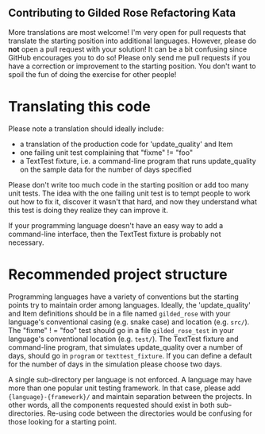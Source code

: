 Contributing to Gilded Rose Refactoring Kata
---

More translations are most welcome! I'm very open for pull requests that
translate the starting position into additional languages. However, please
do **not** open a pull request with your solution! It can be a bit confusing since
GitHub encourages you to do so! Please only send me pull requests if you have a
correction or improvement to the starting position. You don't want to spoil the
fun of doing the exercise for other people!

# Translating this code

Please note a translation should ideally include:

- a translation of the production code for 'update_quality' and Item
- one failing unit test complaining that "fixme" != "foo"
- a TextTest fixture, i.e. a command-line program that runs update_quality on the sample data for the number of days specified

Please don't write too much code in the starting position or add too many unit
tests. The idea with the one failing unit test is to tempt people to work out
how to fix it, discover it wasn't that hard, and now they understand what this
test is doing they realize they can improve it.

If your programming language doesn't have an easy way to add a command-line
interface, then the TextTest fixture is probably not necessary.

# Recommended project structure

Programming languages have a variety of conventions but the starting points try
to maintain order among languages. Ideally, the 'update_quality' and
Item definitions should be in a file named `gilded_rose` with your language's
conventional casing (e.g. snake case) and location (e.g. `src/`). The "fixme" !
= "foo" test should go in a file `gilded_rose_test` in your language's
conventional location (e.g. `test/`). The TextTest fixture and command-line
program, that simulates update_quality over a number of days, should go in
`program` or `texttest_fixture`. If you can define a default for the number of
days in the simulation please choose two days.

A single sub-directory per language is not enforced. A language may have
more than one popular unit testing framework. In that case, please add
`{language}-{framework}/` and maintain separation between the projects. In other
words, all the components requested should exist in both sub-directories.
Re-using code between the directories would be confusing for those looking for a
starting point.
